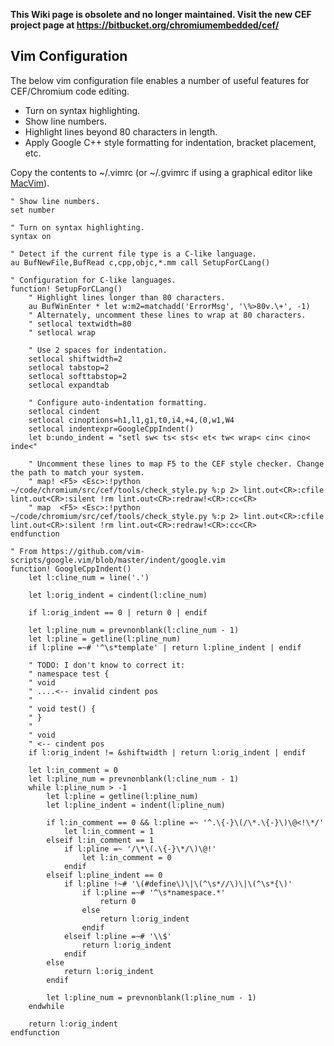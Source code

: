 **This Wiki page is obsolete and no longer maintained. Visit the new CEF project page at https://bitbucket.org/chromiumembedded/cef/**

## Vim Configuration ##

The below vim configuration file enables a number of useful features for CEF/Chromium code editing.

  * Turn on syntax highlighting.
  * Show line numbers.
  * Highlight lines beyond 80 characters in length.
  * Apply Google C++ style formatting for indentation, bracket placement, etc.

Copy the contents to ~/.vimrc (or ~/.gvimrc if using a graphical editor like [MacVim](http://code.google.com/p/macvim/)).

```
" Show line numbers.
set number

" Turn on syntax highlighting.
syntax on

" Detect if the current file type is a C-like language.
au BufNewFile,BufRead c,cpp,objc,*.mm call SetupForCLang()

" Configuration for C-like languages.
function! SetupForCLang()
    " Highlight lines longer than 80 characters.
    au BufWinEnter * let w:m2=matchadd('ErrorMsg', '\%>80v.\+', -1)
    " Alternately, uncomment these lines to wrap at 80 characters.
    " setlocal textwidth=80
    " setlocal wrap

    " Use 2 spaces for indentation.
    setlocal shiftwidth=2
    setlocal tabstop=2
    setlocal softtabstop=2
    setlocal expandtab

    " Configure auto-indentation formatting.
    setlocal cindent
    setlocal cinoptions=h1,l1,g1,t0,i4,+4,(0,w1,W4
    setlocal indentexpr=GoogleCppIndent()
    let b:undo_indent = "setl sw< ts< sts< et< tw< wrap< cin< cino< inde<"

    " Uncomment these lines to map F5 to the CEF style checker. Change the path to match your system.
    " map! <F5> <Esc>:!python ~/code/chromium/src/cef/tools/check_style.py %:p 2> lint.out<CR>:cfile lint.out<CR>:silent !rm lint.out<CR>:redraw!<CR>:cc<CR>
    " map  <F5> <Esc>:!python ~/code/chromium/src/cef/tools/check_style.py %:p 2> lint.out<CR>:cfile lint.out<CR>:silent !rm lint.out<CR>:redraw!<CR>:cc<CR>
endfunction

" From https://github.com/vim-scripts/google.vim/blob/master/indent/google.vim
function! GoogleCppIndent()
    let l:cline_num = line('.')

    let l:orig_indent = cindent(l:cline_num)

    if l:orig_indent == 0 | return 0 | endif

    let l:pline_num = prevnonblank(l:cline_num - 1)
    let l:pline = getline(l:pline_num)
    if l:pline =~# '^\s*template' | return l:pline_indent | endif

    " TODO: I don't know to correct it:
    " namespace test {
    " void
    " ....<-- invalid cindent pos
    "
    " void test() {
    " }
    "
    " void
    " <-- cindent pos
    if l:orig_indent != &shiftwidth | return l:orig_indent | endif

    let l:in_comment = 0
    let l:pline_num = prevnonblank(l:cline_num - 1)
    while l:pline_num > -1
        let l:pline = getline(l:pline_num)
        let l:pline_indent = indent(l:pline_num)

        if l:in_comment == 0 && l:pline =~ '^.\{-}\(/\*.\{-}\)\@<!\*/'
            let l:in_comment = 1
        elseif l:in_comment == 1
            if l:pline =~ '/\*\(.\{-}\*/\)\@!'
                let l:in_comment = 0
            endif
        elseif l:pline_indent == 0
            if l:pline !~# '\(#define\)\|\(^\s*//\)\|\(^\s*{\)'
                if l:pline =~# '^\s*namespace.*'
                    return 0
                else
                    return l:orig_indent
                endif
            elseif l:pline =~# '\\$'
                return l:orig_indent
            endif
        else
            return l:orig_indent
        endif

        let l:pline_num = prevnonblank(l:pline_num - 1)
    endwhile

    return l:orig_indent
endfunction
```